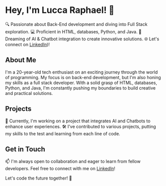 # Hey, I'm Lucca Raphael! 👋

🔍 Passionate about Back-End development and diving into Full Stack exploration.
💻 Proficient in HTML, databases, Python, and Java.
🤖 Dreaming of AI & Chatbot integration to create innovative solutions.
🌐 Let's connect on [LinkedIn](https://www.linkedin.com/in/lucca-raphael-pereira-dos-santos-1a7980272/))!

## About Me

I'm a 20-year-old tech enthusiast on an exciting journey through the world of programming. My focus is on back-end development, but I'm also honing my skills as a full stack developer. With a solid grasp of HTML, databases, Python, and Java, I'm constantly pushing my boundaries to build creative and practical solutions.

## Projects

🚀 Currently, I'm working on a project that integrates AI and Chatbots to enhance user experiences.
🛠️ I've contributed to various projects, putting my skills to the test and learning from each line of code.

## Get in Touch

📫 I'm always open to collaboration and eager to learn from fellow developers. Feel free to connect with me on [LinkedIn](https://www.linkedin.com/in/lucca-raphael-pereira-dos-santos-1a7980272/)!

Let's code the future together! 🌟
